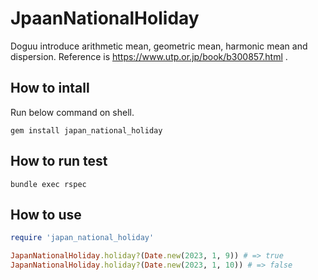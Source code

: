 # JpaanNationalHoliday

Doguu introduce arithmetic mean, geometric mean, harmonic mean and dispersion. Reference is https://www.utp.or.jp/book/b300857.html .

## How to intall

Run below command on shell.

```console
gem install japan_national_holiday
```

## How to run test

```console
bundle exec rspec
```

## How to use

```ruby
require 'japan_national_holiday'

JapanNationalHoliday.holiday?(Date.new(2023, 1, 9)) # => true
JapanNationalHoliday.holiday?(Date.new(2023, 1, 10)) # => false
```

